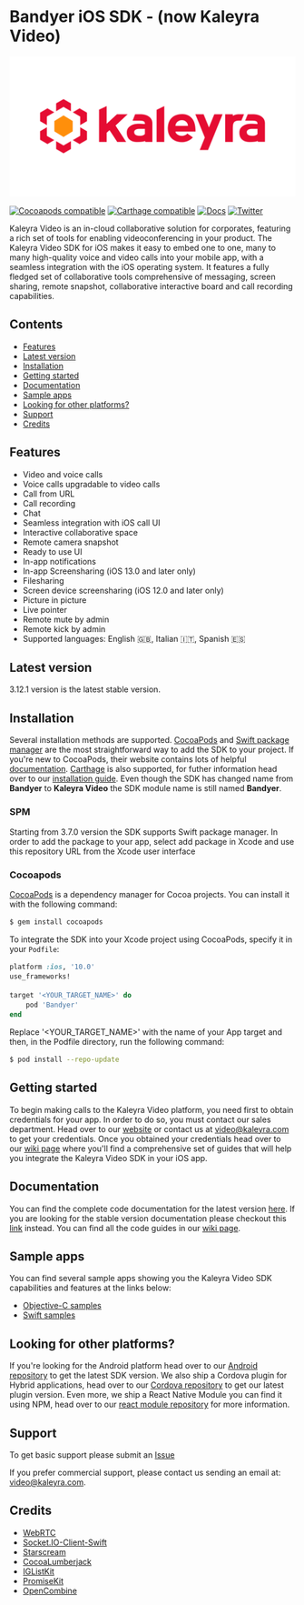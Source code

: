 # Bandyer iOS SDK - (now Kaleyra Video)

<p align="center">
	<img src="img/logo.png" alt="Kaleyra Logo" title="Kaleyra Video" />
</p>

[![Cocoapods compatible](https://img.shields.io/cocoapods/v/Bandyer)](https://cocoapods.org/pods/Bandyer)
[![Carthage compatible](https://img.shields.io/badge/Carthage-compatible-4BC51D.svg?style=flat)](https://github.com/Carthage/Carthage)
[![Docs](https://img.shields.io/badge/docs-current-brightgreen.svg)](https://docs.bandyer.com/Bandyer-iOS-SDK/BandyerSDK/latest/index.html)
[![Twitter](https://img.shields.io/twitter/url/http/shields.io.svg?style=social&logo=twitter)](https://twitter.com/Kaleyra_)

Kaleyra Video is an in-cloud collaborative solution for corporates, featuring a rich set of tools for enabling videoconferencing in your product. The Kaleyra Video SDK for iOS makes it easy to embed one to one, many to many high-quality voice and video calls into your mobile app, with a seamless integration with the iOS operating system. It features a fully fledged set of collaborative tools comprehensive of messaging, screen sharing, remote snapshot, collaborative interactive board and call recording capabilities. 

## Contents

- [Features](#features)
- [Latest version](#latest-version)
- [Installation](#installation)
- [Getting started](#getting-started)
- [Documentation](#documentation)
- [Sample apps](#sample-apps)
- [Looking for other platforms?](#looking-for-other-platforms)
- [Support](#support)
- [Credits](#credits)

## Features

- Video and voice calls
- Voice calls upgradable to video calls
- Call from URL
- Call recording
- Chat
- Seamless integration with iOS call UI
- Interactive collaborative space
- Remote camera snapshot
- Ready to use UI
- In-app notifications
- In-app Screensharing (iOS 13.0 and later only)
- Filesharing
- Screen device screensharing (iOS 12.0 and later only) 
- Picture in picture
- Live pointer
- Remote mute by admin
- Remote kick by admin
- Supported languages: English 🇬🇧, Italian 🇮🇹, Spanish 🇪🇸
  
## Latest version

3.12.1 version is the latest stable version.

## Installation

Several installation methods are supported. [CocoaPods][cocoapods] and [Swift package manager][spm] are the most straightforward way to add the SDK to your project. If you're new to CocoaPods, their website contains lots of helpful [documentation][cocoapods-getting-started]. [Carthage][carthage] is also supported, for futher information head over to our [installation guide][installation-guide].
Even though the SDK has changed name from **Bandyer** to **Kaleyra Video** the SDK module name is still named **Bandyer**.

### SPM

Starting from 3.7.0 version the SDK supports Swift package manager. 
In order to add the package to your app, select add package in Xcode and use this repository URL from the Xcode user interface

### Cocoapods

[CocoaPods][cocoapods] is a dependency manager for Cocoa projects. You can install it with the following command:

```bash
$ gem install cocoapods
```

To integrate the SDK into your Xcode project using CocoaPods, specify it in your `Podfile`:

```ruby
platform :ios, '10.0'
use_frameworks!

target '<YOUR_TARGET_NAME>' do
    pod 'Bandyer'
end
```

Replace '\<YOUR\_TARGET\_NAME\>' with the name of your App target and then, in the Podfile directory, run the following command:

```bash
$ pod install --repo-update
```

## Getting started

To begin making calls to the Kaleyra Video platform, you need first to obtain credentials for your app. In order to do so, you must contact our sales department. Head over to our [website][kaleyra-website] or contact us at [video@kaleyra.com](mailto:video@kaleyra.com) to get your credentials. Once you obtained your credentials head over to our [wiki page][wiki] where you'll find a comprehensive set of guides that will help you integrate the Kaleyra Video SDK in your iOS app. 

## Documentation

You can find the complete code documentation for the latest version [here][latest-doc]. If you are looking for the stable version documentation please checkout this [link][stable-doc] instead.
You can find all the code guides in our [wiki page][wiki].

## Sample apps

You can find several sample apps showing you the Kaleyra Video SDK capabilities and features at the links below:

- [Objective-C samples][objective-c-samples]
- [Swift samples][swift-samples]

## Looking for other platforms?

If you're looking for the Android platform head over to our [Android repository][android] to get the latest SDK version. We also ship a Cordova plugin for Hybrid applications, head over to our [Cordova repository][cordova] to get our latest plugin version. Even more, we ship a React Native Module you can find it using NPM, head over to our [react module repository][react] for more information. 

## Support

To get basic support please submit an [Issue][issues]

If you prefer commercial support, please contact us sending an email at: [video@kaleyra.com](mailto:video@kaleyra.com).

## Credits

- [WebRTC](https://webrtc.org/)
- [Socket.IO-Client-Swift](https://github.com/socketio/socket.io-client-swift)
- [Starscream](https://github.com/daltoniam/starscream)
- [CocoaLumberjack](https://github.com/CocoaLumberjack/CocoaLumberjack)
- [IGListKit](https://github.com/Instagram/IGListKit)
- [PromiseKit](https://github.com/mxcl/PromiseKit)
- [OpenCombine](https://github.com/OpenCombine/OpenCombine)

[spm]: https://www.swift.org/package-manager/
[cocoapods]: https://cocoapods.org/
[cocoapods-getting-started]: https://guides.cocoapods.org/using/getting-started.html
[carthage]: https://github.com/Carthage/Carthage
[installation-guide]: https://github.com/Bandyer/Bandyer-iOS-SDK/wiki/Installation
[kaleyra-website]: https://www.kaleyra.com/
[wiki]: https://github.com/Bandyer/Bandyer-iOS-SDK/wiki
[latest-doc]: https://docs.bandyer.com/Bandyer-iOS-SDK/BandyerSDK/latest/index.html
[stable-doc]: https://docs.bandyer.com/Bandyer-iOS-SDK/BandyerSDK/stable/index.html
[objective-c-samples]: https://github.com/Bandyer/Bandyer-iOS-SDK-Samples
[swift-samples]: https://github.com/Bandyer/Bandyer-iOS-SDK-Samples-Swift
[android]: https://github.com/Bandyer/Bandyer-Android-SDK
[cordova]: https://github.com/Bandyer/Bandyer-Cordova-Plugin
[react]: https://github.com/KaleyraVideo/VideoReactNativeModule
[issues]: https://github.com/Bandyer/Bandyer-iOS-SDK/issues
